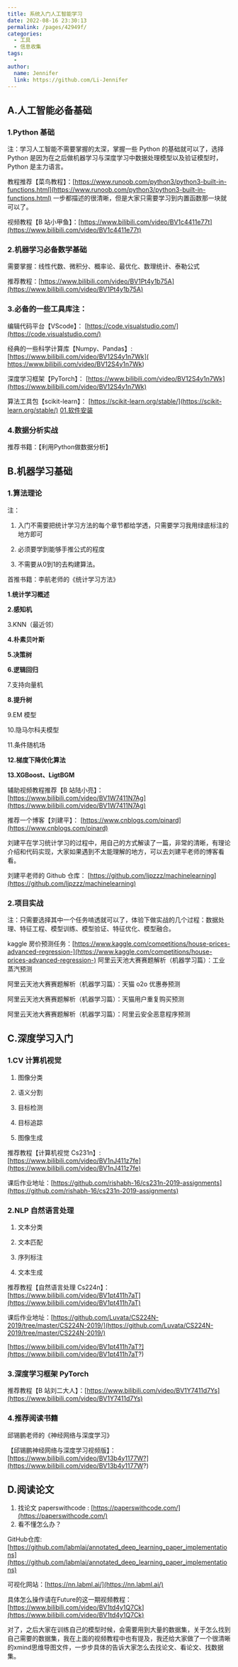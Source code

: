 ```yaml
---
title: 系统入门人工智能学习
date: 2022-08-16 23:30:13
permalink: /pages/42949f/
categories:
  - 工具
  - 信息收集
tags:
  - 
author: 
  name: Jennifer
  link: https://github.com/Li-Jennifer
---
```


## A.人工智能必备基础

### 1.Python 基础

注：学习人工智能不需要掌握的太深，掌握一些 Python 的基础就可以了，选择 Python 是因为在之后做机器学习与深度学习中数据处理模型以及验证模型时，Python 是主力语言。

教程推荐【菜鸟教程】：[https://www.runoob.com/python3/python3-built-in-functions.html](https://www.runoob.com/python3/python3-built-in-functions.html)
一步都描述的很清晰，但是大家只需要学习到内置函数那一块就可以了。

视频教程【B 站小甲鱼】：[https://www.bilibili.com/video/BV1c4411e77t](https://www.bilibili.com/video/BV1c4411e77t)

### 2.机器学习必备数学基础

需要掌握：线性代数、微积分、概率论、最优化、数理统计、泰勒公式

推荐教程：[https://www.bilibili.com/video/BV1Pt4y1b75A](https://www.bilibili.com/video/BV1Pt4y1b75A)


### 3.必备的一些工具库注：
编辑代码平台【VScode】： [https://code.visualstudio.com/](https://code.visualstudio.com/)

经典的一些科学计算库【Numpy、Pandas】:[https://www.bilibili.com/video/BV12S4y1n7Wk]( https://www.bilibili.com/video/BV12S4y1n7Wk)

深度学习框架【PyTorch】： [https://www.bilibili.com/video/BV12S4y1n7Wk](https://www.bilibili.com/video/BV12S4y1n7Wk)

算法工具包【scikit-learn】： [https://scikit-learn.org/stable/](https://scikit-learn.org/stable/) [01.软件安装](../03.软件/01.软件安装.md)

### 4.数据分析实战

推荐书籍：【利用Python做数据分析】
## B.机器学习基础

### 1.算法理论

注：
1. 入门不需要把统计学习方法的每个章节都给学透，只需要学习我用绿底标注的地方即可

2. 必须要学到能够手推公式的程度

3. 不需要从0到1的去构建算法。

首推书籍：李航老师的《统计学习方法》

**1.统计学习概述**

**2.感知机**

3.KNN（最近邻）

**4.朴素贝叶斯**

**5.决策树**

**6.逻辑回归**

7.支持向量机

**8.提升树**

9.EM 模型

10.隐马尔科夫模型

11.条件随机场

**12.梯度下降优化算法**

**13.XGBoost、LigtBGM**

辅助视频教程推荐【B 站陆小亮】：[https://www.bilibili.com/video/BV1W7411N7Ag](https://www.bilibili.com/video/BV1W7411N7Ag)

推荐一个博客【刘建平】： [https://www.cnblogs.com/pinard](https://www.cnblogs.com/pinard)

刘建平在学习统计学习的过程中，用自己的方式解读了一篇，非常的清晰，有理论介绍和代码实现，大家如果遇到不太能理解的地方，可以去刘建平老师的博客看看。

刘建平老师的 Github 仓库： [https://github.com/ljpzzz/machinelearning](https://github.com/ljpzzz/machinelearning)

### 2.项目实战

注：只需要选择其中一个任务啃透就可以了，体验下做实战的几个过程：数据处理、特征工程、模型训练、模型验证、特征优化、模型融合。

kaggle 房价预测任务：[https://www.kaggle.com/competitions/house-prices-advanced-regression-](https://www.kaggle.com/competitions/house-prices-advanced-regression-)
阿里云天池大赛赛题解析（机器学习篇）：工业蒸汽预测

阿里云天池大赛赛题解析（机器学习篇）：天猫 o2o 优惠券预测

阿里云天池大赛赛题解析（机器学习篇）：天猫用户重复购买预测

阿里云天池大赛赛题解析（机器学习篇）：阿里云安全恶意程序预测

## C.深度学习入门

### 1.CV 计算机视觉

1. 图像分类

2. 语义分割

3. 目标检测

4. 目标追踪

5. 图像生成

推荐教程【计算机视觉 Cs231n】: [https://www.bilibili.com/video/BV1nJ411z7fe](https://www.bilibili.com/video/BV1nJ411z7fe)

课后作业地址：[https://github.com/rishabh-16/cs231n-2019-assignments](https://github.com/rishabh-16/cs231n-2019-assignments)

### 2.NLP 自然语言处理

1. 文本分类

2. 文本匹配

3. 序列标注

4. 文本生成

推荐教程【自然语言处理 Cs224n】：[https://www.bilibili.com/video/BV1pt411h7aT](https://www.bilibili.com/video/BV1pt411h7aT)

课后作业地址：[https://github.com/Luvata/CS224N-2019/tree/master/CS224N-2019/](https://github.com/Luvata/CS224N-2019/tree/master/CS224N-2019/)

[https://www.bilibili.com/video/BV1pt411h7aT?](https://www.bilibili.com/video/BV1pt411h7aT?)

### 3.深度学习框架 PyTorch

推荐教程【B 站刘二大人】：[https://www.bilibili.com/video/BV1Y7411d7Ys](https://www.bilibili.com/video/BV1Y7411d7Ys)

### 4.推荐阅读书籍

邱锡鹏老师的《神经网络与深度学习》

【邱锡鹏神经网络与深度学习视频版】：[https://www.bilibili.com/video/BV13b4y1177W?](https://www.bilibili.com/video/BV13b4y1177W?)

## D.阅读论文

1. 找论文 paperswithcode : [https://paperswithcode.com/](https://paperswithcode.com/)
2. 看不懂怎么办？

GitHub仓库:[https://github.com/labmlai/annotated_deep_learning_paper_implementations](https://github.com/labmlai/annotated_deep_learning_paper_implementations)

可视化网站：[https://nn.labml.ai/](https://nn.labml.ai/)

具体怎么操作请在Future的这一期视频教程：[https://www.bilibili.com/video/BV1td4y1Q7Ck](https://www.bilibili.com/video/BV1td4y1Q7Ck)

对了，之后大家在训练自己的模型时候，会需要用到大量的数据集，关于怎么找到自己需要的数据集，我在上面的视频教程中也有提及，我还给大家做了一个很清晰的xmind思维导图文件，一步步具体的告诉大家怎么去找论文、看论文、找数据集。

